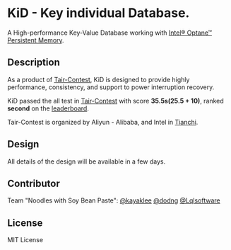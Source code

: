 # KiD - Key individual Database.
A High-performance Key-Value Database working with [Intel® Optane™ Persistent Memory](https://www.intel.com/content/www/us/en/architecture-and-technology/optane-dc-persistent-memory.html).

## Description
As a product of [Tair-Contest](https://github.com/Lqlsoftware/KiD/blob/main/doc/CONTEST.md), KiD is designed to provide highly performance, consistency, and support to power interruption recovery.

KiD passed the all test in [Tair-Contest](https://github.com/Lqlsoftware/KiD/blob/main/doc/CONTEST.md) with score **35.5s(25.5 + 10)**, ranked **second** on the [leaderboard](https://tianchi.aliyun.com/competition/entrance/531820/rankingList).

Tair-Contest is organized by Aliyun - Alibaba, and Intel in [Tianchi](https://tianchi.aliyun.com/competition/entrance/531820/introduction).

## Design
All details of the design will be available in a few days.

## Contributor
Team "Noodles with Soy Bean Paste":
[@kayaklee](https://github.com/kayaklee)
[@dodng](https://github.com/dodng)
[@Lqlsoftware](https://github.com/Lqlsoftware)

## License
MIT License
